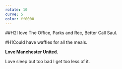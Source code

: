 ```yaml
---
rotate: 10
curve: 5
color: ff0000
---
```

##H2I love The Office, Parks and Rec, Better Call Saul.

#H1Could have waffles for all the meals.

**Love Manchester United.**

Love sleep but too bad I get too less of it.